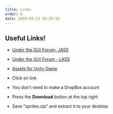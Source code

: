 ```yaml
---
title: Links
order: 6
date: 2019-09-13 16:29:10
---
```


## Useful Links!

- [Under the GUI Forum- JASS](https://staugistine.underthegui.com/forum)

- [Under the GUI Forum - LASS](https://louisearbour.underthegui.com/forum)

- [Assets for Unity Game](https://www.dropbox.com/s/dtkixd4k1phdni4/Sprites.zip?dl=0)
 - Click on link
 - You don't need to make a DropBox account
 - Press the **Download** button at the top right
 - Save "sprites.zip" and extract it to your desktop
